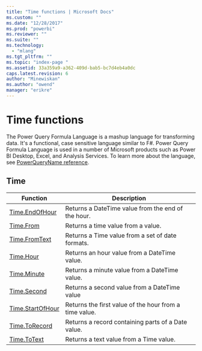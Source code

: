 ```yaml
---
title: "Time functions | Microsoft Docs"
ms.custom: ""
ms.date: "12/28/2017"
ms.prod: "powerbi"
ms.reviewer: ""
ms.suite: ""
ms.technology: 
  - "mlang"
ms.tgt_pltfrm: ""
ms.topic: "index-page "
ms.assetid: 33a359a9-a362-409d-bab5-bc7d4eb4a0dc
caps.latest.revision: 6
author: "Minewiskan"
ms.author: "owend"
manager: "erikre"
---
```

# Time functions
The Power Query Formula Language is a mashup language for transforming data. It's a functional, case sensitive language similar to F\#. Power Query Formula Language is used in a number of Microsoft products such as Power BI Desktop, Excel, and Analysis Services. To learn more about the language, see [PowerQueryName reference](https://msdn.microsoft.com/en-us/library/mt211003.aspx).  
  
## <a name="__toc348013456"></a>Time  
  
|Function|Description|  
|------------|---------------|  
|[Time.EndOfHour](../PowerQuery/time-endofhour.md)|Returns a DateTime value from the end of the hour.|  
|[Time.From](../PowerQuery/time-from.md)|Returns a time value from a value.|  
|[Time.FromText](../PowerQuery/time-fromtext.md)|Returns a Time value from a set of date formats.|  
|[Time.Hour](../PowerQuery/time-hour.md)|Returns an hour value from a DateTime value.|  
|[Time.Minute](../PowerQuery/time-minute.md)|Returns a minute value from a DateTime value.|  
|[Time.Second](../PowerQuery/time-second.md)|Returns a second value from a DateTime value|  
|[Time.StartOfHour](../PowerQuery/time-startofhour.md)|Returns the first value of the hour from a time value.|  
|[Time.ToRecord](../PowerQuery/time-torecord.md)|Returns a record containing parts of a Date value.|  
|[Time.ToText](../PowerQuery/time-totext.md)|Returns a text value from a Time value.|  
  
